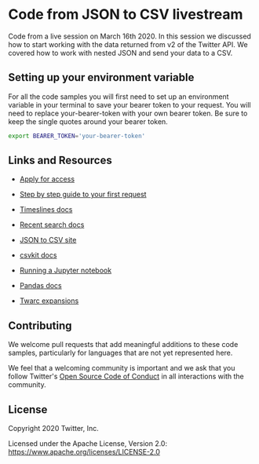 # Code from JSON to CSV livestream

Code from a live session on March 16th 2020. In this session we discussed how to start working with the data returned from v2 of the Twitter API. We covered how to work with nested JSON and send your data to a CSV.

## Setting up your environment variable
For all the code samples you will first need to set up an environment variable in your terminal to save your bearer token to your request. You will need to replace your-bearer-token with your own bearer token. Be sure to keep the single quotes around your bearer token.

```bash
export BEARER_TOKEN='your-bearer-token'
```

## Links and Resources

- [Apply for access](https://developer.twitter.com/en/apply-for-access)

- [Step by step guide to your first request](https://dev.to/twitterdev/step-by-step-guide-to-making-your-first-request-to-the-new-twitter-api-v2-42mi)

- [Timeslines docs](https://developer.twitter.com/en/docs/twitter-api/tweets/timelines/introduction)

- [Recent search docs](https://developer.twitter.com/en/docs/twitter-api/tweets/search/introduction)

- [JSON to CSV site](https://konklone.io/json/)

- [csvkit docs](https://csvkit.readthedocs.io/en/latest/)

- [Running a Jupyter notebook](https://jupyter.readthedocs.io/en/latest/running.html)

- [Pandas docs](https://pandas.pydata.org/docs/)

- [Twarc expansions](https://github.com/DocNow/twarc/blob/v2/twarc/expansions.py)


## Contributing

We welcome pull requests that add meaningful additions to these code samples, particularly for languages that are not yet represented here.

We feel that a welcoming community is important and we ask that you follow Twitter's
[Open Source Code of Conduct](https://github.com/twitter/code-of-conduct/blob/master/code-of-conduct.md)
in all interactions with the community.

## License

Copyright 2020 Twitter, Inc.

Licensed under the Apache License, Version 2.0: https://www.apache.org/licenses/LICENSE-2.0
